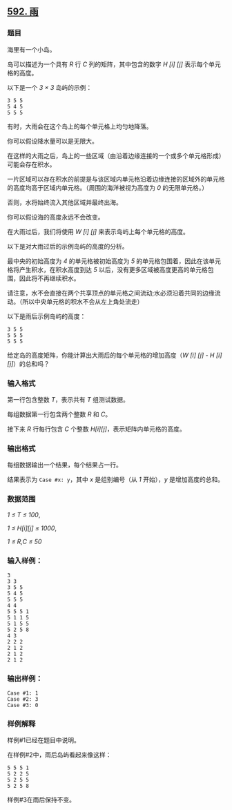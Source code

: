 ## [592. 雨](https://www.acwing.com/problem/content/594/)

### 题目

海里有一个小岛。

岛可以描述为一个具有 *R* 行 *C* 列的矩阵，其中包含的数字 *H [i] [j]* 表示每个单元格的高度。

以下是一个 *3 × 3* 岛屿的示例：

```
3 5 5
5 4 5
5 5 5
```

有时，大雨会在这个岛上的每个单元格上均匀地降落。

你可以假设降水量可以是无限大。

在这样的大雨之后，岛上的一些区域（由沿着边缘连接的一个或多个单元格形成）可能会存在积水。

一片区域可以存在积水的前提是与该区域内单元格沿着边缘连接的区域外的单元格的高度均高于区域内单元格。（周围的海洋被视为高度为 *0* 的无限单元格。）

否则，水将始终流入其他区域并最终出海。

你可以假设海的高度永远不会改变。

在大雨过后，我们将使用 *W [i] [j]* 来表示岛屿上每个单元格的高度。

以下是对大雨过后的示例岛屿的高度的分析。

最中央的初始高度为 *4* 的单元格被初始高度为 *5* 的单元格包围着，因此在该单元格将产生积水，在积水高度到达 *5* 以后，没有更多区域被高度更高的单元格包围，因此将不再继续积水。

请注意，水不会直接在两个共享顶点的单元格之间流动;水必须沿着共同的边缘流动。（所以中央单元格的积水不会从左上角处流走）

以下是雨后示例岛屿的高度：

```
3 5 5
5 5 5
5 5 5
```

给定岛的高度矩阵，你能计算出大雨后的每个单元格的增加高度（*W [i] [j] - H [i] [j]*）的总和吗？

### 输入格式

第一行包含整数 *T*，表示共有 *T* 组测试数据。

每组数据第一行包含两个整数 *R* 和 *C*。

接下来 *R* 行每行包含 *C* 个整数 *H[i][j]*，表示矩阵内单元格的高度。

### 输出格式

每组数据输出一个结果，每个结果占一行。

结果表示为 `Case #x: y`，其中 *x* 是组别编号（从 *1* 开始），*y* 是增加高度的总和。

### 数据范围

*1 ≤ T ≤ 100*,

*1 ≤ H[i][j] ≤ 1000*,

*1 ≤ R,C ≤ 50*

### 输入样例：

```
3
3 3
3 5 5
5 4 5
5 5 5
4 4
5 5 5 1
5 1 1 5
5 1 5 5
5 2 5 8
4 3
2 2 2
2 1 2
2 1 2
2 1 2
```

### 输出样例：

```
Case #1: 1
Case #2: 3
Case #3: 0
```

### 样例解释

样例#1已经在题目中说明。

在样例#2中，雨后岛屿看起来像这样：

```
5 5 5 1
5 2 2 5
5 2 5 5
5 2 5 8
```

样例#3在雨后保持不变。
